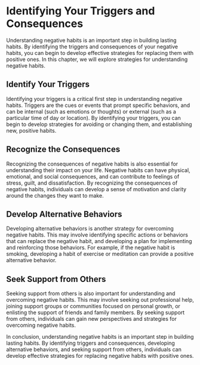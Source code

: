 Identifying Your Triggers and Consequences
====================================================================================

Understanding negative habits is an important step in building lasting habits. By identifying the triggers and consequences of your negative habits, you can begin to develop effective strategies for replacing them with positive ones. In this chapter, we will explore strategies for understanding negative habits.

Identify Your Triggers
----------------------

Identifying your triggers is a critical first step in understanding negative habits. Triggers are the cues or events that prompt specific behaviors, and can be internal (such as emotions or thoughts) or external (such as a particular time of day or location). By identifying your triggers, you can begin to develop strategies for avoiding or changing them, and establishing new, positive habits.

Recognize the Consequences
--------------------------

Recognizing the consequences of negative habits is also essential for understanding their impact on your life. Negative habits can have physical, emotional, and social consequences, and can contribute to feelings of stress, guilt, and dissatisfaction. By recognizing the consequences of negative habits, individuals can develop a sense of motivation and clarity around the changes they want to make.

Develop Alternative Behaviors
-----------------------------

Developing alternative behaviors is another strategy for overcoming negative habits. This may involve identifying specific actions or behaviors that can replace the negative habit, and developing a plan for implementing and reinforcing those behaviors. For example, if the negative habit is smoking, developing a habit of exercise or meditation can provide a positive alternative behavior.

Seek Support from Others
------------------------

Seeking support from others is also important for understanding and overcoming negative habits. This may involve seeking out professional help, joining support groups or communities focused on personal growth, or enlisting the support of friends and family members. By seeking support from others, individuals can gain new perspectives and strategies for overcoming negative habits.

In conclusion, understanding negative habits is an important step in building lasting habits. By identifying triggers and consequences, developing alternative behaviors, and seeking support from others, individuals can develop effective strategies for replacing negative habits with positive ones.
